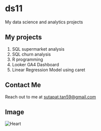 # ds11
My data science and analytics projects

## My projects
1. SQL supermarket analysis
2. SQL churn analysis
3. R programming
4. Looker GA4 Dashboard
5. Linear Regression Model using caret

## Contact Me
Reach out to me at sutapat.tan59@gmail.com

## Image
![Heart](https://purepng.com/public/uploads/large/purepng.com-photos-iconsymbolsiconsapple-iosiosios-8-iconsios-8-721522596102asedt.png)
